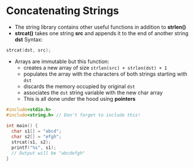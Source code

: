 # Concatenating Strings

- The string library contains other useful functions in addition to **strlen()**
- **strcat()** takes one string **src** and appends it to the end of another string **dst**
Syntax:
```c
strcat(dst, src);
````
- Arrays are immutable but this function:
    - creates a new array of size ```strlen(src) + strlen(dst) + 1```
    - populates the array with the characters of both strings starting with ```dst```
    - discards the memory occupied by original `dst`
    - associates the `dst` string variable with the new char array
    - This is all done under the hood using **pointers**

```c
#include<stdio.h>
#include<string.h> // Don't forget to include this!
 
int main() {
  char s1[] = "abcd";
  char s2[] = "efgh";
  strcat(s1, s2);
  printf("%s", s1); 
  // Output will be "abcdefgh"
}
```
